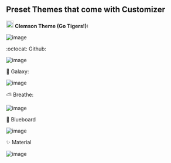
Preset Themes that come with Customizer
--------

<img src="https://upload.wikimedia.org/wikipedia/commons/thumb/7/72/Clemson_Tigers_logo.svg/2000px-Clemson_Tigers_logo.svg.png" height="20"> **Clemson Theme (Go Tigers!):**

![image](https://user-images.githubusercontent.com/26339368/48094361-fccc3c80-e1df-11e8-9695-6b9c510aa522.png)

:octocat: Github:

![image](https://user-images.githubusercontent.com/26339368/47761386-8636b880-dc8e-11e8-9b6e-c46e7b5dcc44.png)

:milky_way: Galaxy:

![image](https://user-images.githubusercontent.com/26339368/47761350-68695380-dc8e-11e8-9e87-a9471e5e1adf.png)


:partly_sunny: Breathe:

![image](https://user-images.githubusercontent.com/26339368/47761312-47086780-dc8e-11e8-9460-5b1ce4b54d5e.png)

:blue_book: Blueboard 

![image](https://user-images.githubusercontent.com/26339368/49310748-29a50400-f4ad-11e8-9734-eca2e5a558fc.png)

:sparkles: Material

![image](https://user-images.githubusercontent.com/26339368/49310723-1003bc80-f4ad-11e8-8c03-8390ecc78d20.png)
